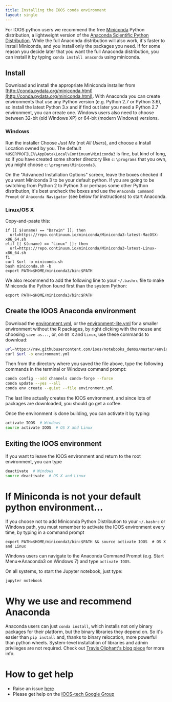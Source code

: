 ```yaml
---
title: Installing the IOOS conda environment
layout: single
---
```


For IOOS python users we recommend the free
[Miniconda](http://conda.pydata.org/miniconda.html) Python distribution,
a lightweight version of the [Anaconda Scientific Python Distribution](https://store.continuum.io/cshop/anaconda/).
While the full Anaconda distribution will also work,
it's faster to install Miniconda,
and you install only the packages you need.
If for some reason you decide later that you want the full Anaconda distribution,
you can install it by typing `conda install anaconda` using miniconda.

## Install

Download and install the appropriate Miniconda installer from [http://conda.pydata.org/miniconda.html](http://conda.pydata.org/miniconda.html).
With Anaconda you can create environments that use any Python version (e.g. Python 2.7 or Python 3.6),
so install the latest Python 3.x and if find out later you need a Python 2.7 environment,
you can create one.
Windows users also need to choose between 32-bit (old Windows XP) or 64-bit (modern Windows) versions.

### Windows

Run the installer
Choose *Just Me* (not *All Users*),
and choose a Install Location owned by you.
The default `%USERPROFILE%\AppData\Local\Continuum\Miniconda3` is fine,
but kind of long,
so if you have created some shorter directory like `c:\programs` that you own,
you might choose `c:\programs\Miniconda3`.

On the "Advanced Installation Options" screen,
leave the boxes checked if you want Miniconda 3 to be your default python.
If you are going to be switching from Python 2 to Python 3 or perhaps some other Python distribution,
it's best uncheck the boxes and use the `Anaconda Command Prompt` or `Anaconda Navigator` (see below for instructions) to start Anaconda.

### Linux/OS X

Copy-and-paste this:

```shell
if [[ $(uname) == "Darwin" ]]; then
  url=https://repo.continuum.io/miniconda/Miniconda3-latest-MacOSX-x86_64.sh
elif [[ $(uname) == "Linux" ]]; then
  url=https://repo.continuum.io/miniconda/Miniconda3-latest-Linux-x86_64.sh
fi
curl $url -o miniconda.sh
bash miniconda.sh -b
export PATH=$HOME/miniconda3/bin:$PATH
```

We also recommend to add the following line to your `~/.bashrc` file to make Miniconda the Python found first than the system Python:

```
export PATH=$HOME/miniconda3/bin:$PATH
```

## Create the IOOS Anaconda environment

Download the [environment.yml](https://raw.githubusercontent.com/ioos/notebooks_demos/master/environment.yml),
or the [environment-lite.yml](https://raw.githubusercontent.com/ioos/notebooks_demos/master/environment-lite.yml) for a smaller environment without the R packages,
by right clicking with the mouse and choosing `save as...`,
or, on `OS X` and `Linux`, use these commands to download:

```bash
url=https://raw.githubusercontent.com/ioos/notebooks_demos/master/environment.yml
curl $url -o environment.yml
```

Then from the directory where you saved the file above,
type the following commands in the terminal or Windows command prompt:

```bash
conda config --add channels conda-forge --force
conda update --yes --all
conda env create --quiet --file environment.yml
```

The last line actually creates the IOOS environment,
and since lots of packages are downloaded,
you should go get a coffee.

Once the environment is done building, you can activate it by typing:

```bash
activate IOOS  # Windows
source activate IOOS  # OS X and Linux
```

## Exiting the IOOS environment

If you want to leave the IOOS environment and return to the root environment,
you can type

```bash
deactivate  # Windows
source deactivate  # OS X and Linux
```

# If Miniconda is not your default python environment...

If you choose not to add Miniconda Python Distribution to your `~/.bashrc` or Windows path,
you must remember to activate the IOOS environment every time,
by typing in a command prompt

```
export PATH=$HOME/miniconda3/bin:$PATH && source activate IOOS  # OS X and Linux
```

Windows users can navigate to the Anaconda Command Prompt (e.g. Start Menu=>Anaconda3 on Windows 7) and type `activate IOOS`.

On all systems, to start the Jupyter notebook, just type:

```
jupyter notebook
```


# Why we use and recommend Anaconda

Anaconda users can just `conda install`,
which installs not only binary packages for their platform,
but the binary libraries they depend on.
So it's easier than `pip install` and, thanks to binary relocation,
more powerful than python wheels.
System-level installation of libraries and admin privileges are not required.
Check out [Travis Oliphant's blog piece](http://technicaldiscovery.blogspot.com/2013/12/why-i-promote-conda.html) for more info.

# How to get help

* Raise an issue [here](https://github.com/ioos/notebooks_demos/issues)
* Please get help on the [IOOS-tech Google Group](https://groups.google.com/forum/?hl=en#!forum/ioos_tech)
